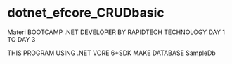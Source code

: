 # dotnet_efcore_CRUDbasic
Materi BOOTCAMP .NET DEVELOPER BY RAPIDTECH TECHNOLOGY DAY 1 TO DAY 3

THIS PROGRAM USING .NET VORE 6+SDK
MAKE DATABASE SampleDb


